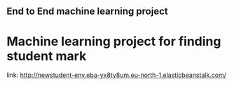 ## End to End machine learning project
# Machine learning project for finding student mark 
link: http://newstudent-env.eba-yx8ty8um.eu-north-1.elasticbeanstalk.com/
